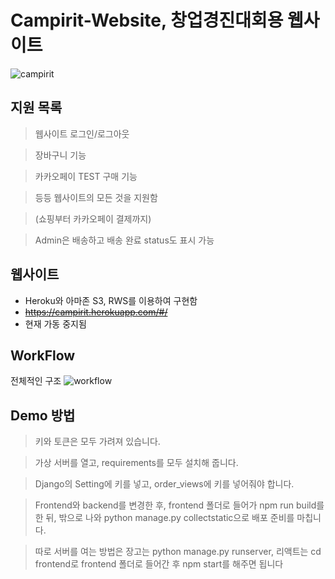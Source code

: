 # Campirit-Website, 창업경진대회용 웹사이트
![campirit](https://user-images.githubusercontent.com/65525866/126346191-657cb695-0326-4aa7-9f3b-beb61bca70a4.png)

## 지원 목록
>웹사이트 로그인/로그아웃

>장바구니 기능

>카카오페이 TEST 구매 기능

>등등 웹사이트의 모든 것을 지원함

>(쇼핑부터 카카오페이 결제까지)

>Admin은 배송하고 배송 완료 status도 표시 가능

## 웹사이트

- Heroku와 아마존 S3, RWS를 이용하여 구현함
- ~~https://campirit.herokuapp.com/#/~~
- 현재 가동 중지됨

## WorkFlow
전체적인 구조
![workflow](https://user-images.githubusercontent.com/65525866/126345987-95750699-efb5-4430-ac33-4bdc3b11dba9.png)

## Demo 방법
> 키와 토큰은 모두 가려져 있습니다.

> 가상 서버를 열고, requirements를 모두 설치해 줍니다.

> Django의 Setting에 키를 넣고, order_views에 키를 넣어줘야 합니다.

> Frontend와 backend를 변경한 후, frontend 폴더로 들어가 npm run build를 한 뒤, 밖으로 나와 python manage.py collectstatic으로 배포 준비를 마칩니다.

> 따로 서버를 여는 방법은 장고는 python manage.py runserver, 리액트는 cd frontend로 frontend 폴더로 들어간 후 npm start를 해주면 됩니다

